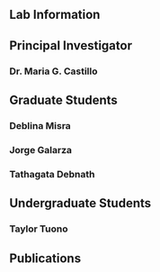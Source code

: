 ## Lab Information

## **Principal Investigator**

### Dr. Maria G. Castillo

## Graduate Students

### Deblina Misra

### Jorge Galarza  

### Tathagata Debnath

## Undergraduate Students

### Taylor Tuono

## Publications
